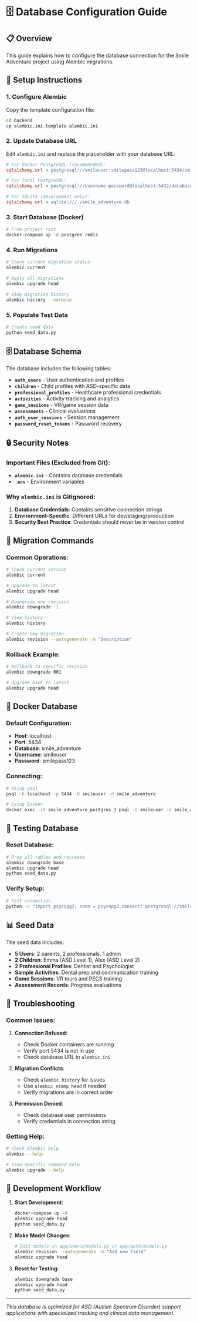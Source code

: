 # 🗄️ Database Configuration Guide

## 📋 Overview

This guide explains how to configure the database connection for the Smile Adventure project using Alembic migrations.

## 🔧 Setup Instructions

### 1. Configure Alembic

Copy the template configuration file:

```bash
cd backend
cp alembic.ini.template alembic.ini
```

### 2. Update Database URL

Edit `alembic.ini` and replace the placeholder with your database URL:

```ini
# For Docker PostgreSQL (recommended):
sqlalchemy.url = postgresql://smileuser:smilepass123@localhost:5434/smile_adventure

# For local PostgreSQL:
sqlalchemy.url = postgresql://username:password@localhost:5432/database_name

# For SQLite (development only):
sqlalchemy.url = sqlite:///./smile_adventure.db
```

### 3. Start Database (Docker)

```bash
# From project root
docker-compose up -d postgres redis
```

### 4. Run Migrations

```bash
# Check current migration status
alembic current

# Apply all migrations
alembic upgrade head

# View migration history
alembic history --verbose
```

### 5. Populate Test Data

```bash
# Create seed data
python seed_data.py
```

## 🗄️ Database Schema

The database includes the following tables:

- **`auth_users`** - User authentication and profiles
- **`children`** - Child profiles with ASD-specific data
- **`professional_profiles`** - Healthcare professional credentials
- **`activities`** - Activity tracking and analytics
- **`game_sessions`** - VR/game session data
- **`assessments`** - Clinical evaluations
- **`auth_user_sessions`** - Session management
- **`password_reset_tokens`** - Password recovery

## 🔒 Security Notes

### Important Files (Excluded from Git):

- **`alembic.ini`** - Contains database credentials
- **`.env`** - Environment variables

### Why `alembic.ini` is Gitignored:

1. **Database Credentials**: Contains sensitive connection strings
2. **Environment-Specific**: Different URLs for dev/staging/production
3. **Security Best Practice**: Credentials should never be in version control

## 🚀 Migration Commands

### Common Operations:

```bash
# Check current version
alembic current

# Upgrade to latest
alembic upgrade head

# Downgrade one revision
alembic downgrade -1

# View history
alembic history

# Create new migration
alembic revision --autogenerate -m "Description"
```

### Rollback Example:

```bash
# Rollback to specific revision
alembic downgrade 001

# Upgrade back to latest
alembic upgrade head
```

## 🐳 Docker Database

### Default Configuration:

- **Host**: localhost
- **Port**: 5434
- **Database**: smile_adventure
- **Username**: smileuser
- **Password**: smilepass123

### Connecting:

```bash
# Using psql
psql -h localhost -p 5434 -U smileuser -d smile_adventure

# Using Docker
docker exec -it smile_adventure_postgres_1 psql -U smileuser -d smile_adventure
```

## 🧪 Testing Database

### Reset Database:

```bash
# Drop all tables and recreate
alembic downgrade base
alembic upgrade head
python seed_data.py
```

### Verify Setup:

```bash
# Test connection
python -c "import psycopg2; conn = psycopg2.connect('postgresql://smileuser:smilepass123@localhost:5434/smile_adventure'); print('Connection successful!')"
```

## 📊 Seed Data

The seed data includes:

- **5 Users**: 2 parents, 2 professionals, 1 admin
- **2 Children**: Emma (ASD Level 1), Alex (ASD Level 2)  
- **2 Professional Profiles**: Dentist and Psychologist
- **Sample Activities**: Dental prep and communication training
- **Game Sessions**: VR tours and PECS training
- **Assessment Records**: Progress evaluations

## 🔧 Troubleshooting

### Common Issues:

1. **Connection Refused**:
   - Check Docker containers are running
   - Verify port 5434 is not in use
   - Check database URL in `alembic.ini`

2. **Migration Conflicts**:
   - Check `alembic history` for issues
   - Use `alembic stamp head` if needed
   - Verify migrations are in correct order

3. **Permission Denied**:
   - Check database user permissions
   - Verify credentials in connection string

### Getting Help:

```bash
# Check Alembic help
alembic --help

# View specific command help
alembic upgrade --help
```

## 📝 Development Workflow

1. **Start Development**:
   ```bash
   docker-compose up -d
   alembic upgrade head
   python seed_data.py
   ```

2. **Make Model Changes**:
   ```bash
   # Edit models in app/users/models.py or app/auth/models.py
   alembic revision --autogenerate -m "Add new field"
   alembic upgrade head
   ```

3. **Reset for Testing**:
   ```bash
   alembic downgrade base
   alembic upgrade head
   python seed_data.py
   ```

---

*This database is optimized for ASD (Autism Spectrum Disorder) support applications with specialized tracking and clinical data management.*
